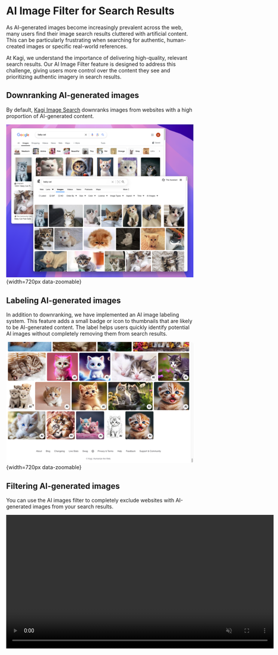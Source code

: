 # AI Image Filter for Search Results

As AI-generated images become increasingly prevalent across the web, many users find their image search results cluttered with artificial content. This can be particularly frustrating when searching for authentic, human-created images or specific real-world references.

At Kagi, we understand the importance of delivering high-quality, relevant search results. Our AI Image Filter feature is designed to address this challenge, giving users more control over the content they see and prioritizing authentic imagery in search results.

## Downranking AI-generated images

By default, [Kagi Image Search](https://kagi.com/images) downranks images from websites with a high proportion of AI-generated content. 

![Kagi vs Google AI-generated images](./media/kagi_vs_google_image_search.png){width=720px data-zoomable}

## Labeling AI-generated images

In addition to downranking, we have implemented an AI image labeling system. This feature adds a small badge or icon to thumbnails that are likely to be AI-generated content. The label helps users quickly identify potential AI images without completely removing them from search results. 

![Kagi AI Image Label](./media/image_search_ai_label.png){width=720px data-zoomable}

## Filtering AI-generated images

You can use the AI images filter to completely exclude websites with AI-generated images from your search results.

<video src="./media/exclude_ai_images_filter.mp4" width="720" type="video/mp4" autoplay muted loop playsinline disablepictureinpicture alt="Kagi Image Search - Exclude AI Images Filter" />

##  You are in control: Block websites in image search results

Note that, since there is currently no reliable way to automatically identify AI-generated images with good enough precision, this feature relies on the website's reputation rather than analyzing individual images. As a result, some AI-generated content may still appear in the results.

If you detect a website with AI or low quality imagery that slipped through our filter, you can lower or completely block it off in your search results, using our [search personalization feature](./website-info-personalized-results.md).

Click on shield icon in your image search results, the same as you already can do in web search results.

![Kagi Image search personalization](./media/block_domain.gif)

## Our approach to AI-generated images

The decision to implement this feature and have it turned on by default is based on our [AI integration philosophy](../why-kagi/ai-philosophy.md) and very clear and direct [user feedback](https://kagifeedback.org/d/4972-ability-to-filter-out-obvious-ai-image-websites-from-image-search). As always, help us improve Kagi for everyone by [sending feedback](https:/kagifeedback.org).
